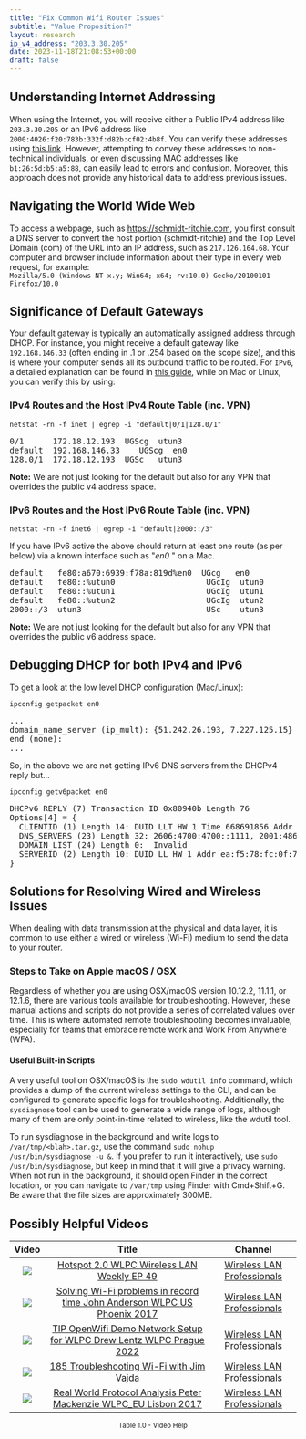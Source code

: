 ```yaml
---
title: "Fix Common Wifi Router Issues"
subtitle: "Value Proposition?"
layout: research
ip_v4_address: "203.3.30.205"
date: 2023-11-18T21:08:53+00:00
draft: false
---
```


## Understanding Internet Addressing

When using the Internet, you will receive either a Public IPv4 address like ```203.3.30.205``` or an IPv6 address like ```2000:4026:f20:783b:332f:d82b:cf02:4b8f```. You can verify these addresses using [this link](https://test-ipv6.com/). However, attempting to convey these addresses to non-technical individuals, or even discussing MAC addresses like ```b1:26:5d:b5:a5:88```, can easily lead to errors and confusion. Moreover, this approach does not provide any historical data to address previous issues.
## Navigating the World Wide Web

To access a webpage, such as https://schmidt-ritchie.com, you first consult a DNS server to convert the host portion (schmidt-ritchie) and the Top Level Domain (com) of the URL into an IP address, such as ```217.126.164.68```. Your computer and browser include information about their type in every web request, for example: <br>```Mozilla/5.0 (Windows NT x.y; Win64; x64; rv:10.0) Gecko/20100101 Firefox/10.0```
## Significance of Default Gateways

Your default gateway is typically an automatically assigned address through DHCP. For instance, you might receive a default gateway like ```192.168.146.33``` (often ending in .1 or .254 based on the scope size), and this is where your computer sends all its outbound traffic to be routed. For ```IPv6```, a detailed explanation can be found in [this guide](/blog/how-to-fix-ipv6-connectivity/), while on Mac or Linux, you can verify this by using:
<br>
### IPv4 Routes and the Host IPv4 Route Table (inc. VPN)
```netstat -rn -f inet | egrep -i "default|0/1|128.0/1"```

<pre>
0/1      172.18.12.193  UGScg  utun3
default  192.168.146.33    UGScg  en0
128.0/1  172.18.12.193  UGSc   utun3</pre>

**Note:** We are not just looking for the default but also for any VPN that overrides the public v4 address space.

### IPv6 Routes and the Host IPv6 Route Table (inc. VPN)
```netstat -rn -f inet6 | egrep -i "default|2000::/3"```

If you have IPv6 active the above should return at least one route (as per below) via a known interface such as "_en0_ " on a Mac. 

<pre>
default   fe80:a670:6939:f78a:819d%en0  UGcg   en0
default   fe80::%utun0                   UGcIg  utun0
default   fe80::%utun1                   UGcIg  utun1
default   fe80::%utun2                   UGcIg  utun2
2000::/3  utun3                          USc    utun3</pre>

**Note:** We are not just looking for the default but also for any VPN that overrides the public v6 address space.
<br>

## Debugging DHCP for both IPv4 and IPv6

To get a look at the low level DHCP configuration (Mac/Linux): 

```ipconfig getpacket en0```

<pre>
...
domain_name_server (ip_mult): {51.242.26.193, 7.227.125.15}
end (none):
...</pre>

So, in the above we are not getting IPv6 DNS servers from the DHCPv4 reply but...

```ipconfig getv6packet en0```

<pre>
DHCPv6 REPLY (7) Transaction ID 0x80940b Length 76
Options[4] = {
  CLIENTID (1) Length 14: DUID LLT HW 1 Time 668691856 Addr b1:26:5d:b5:a5:88
  DNS_SERVERS (23) Length 32: 2606:4700:4700::1111, 2001:4860:4860::8844
  DOMAIN_LIST (24) Length 0:  Invalid
  SERVERID (2) Length 10: DUID LL HW 1 Addr ea:f5:78:fc:0f:7d
}</pre>




## Solutions for Resolving Wired and Wireless Issues
When dealing with data transmission at the physical and data layer, it is common to use either a wired or wireless (Wi-Fi) medium to send the data to your router.
### Steps to Take on Apple macOS / OSX
Regardless of whether you are using OSX/macOS version 10.12.2, 11.1.1, or 12.1.6, there are various tools available for troubleshooting. However, these manual actions and scripts do not provide a series of correlated values over time. This is where automated remote troubleshooting becomes invaluable, especially for teams that embrace remote work and Work From Anywhere (WFA).
#### Useful Built-in Scripts
A very useful tool on OSX/macOS is the `sudo wdutil info` command, which provides a dump of the current wireless settings to the CLI, and can be configured to generate specific logs for troubleshooting. Additionally, the `sysdiagnose` tool can be used to generate a wide range of logs, although many of them are only point-in-time related to wireless, like the wdutil tool.

To run sysdiagnose in the background and write logs to `/var/tmp/<blah>.tar.gz`, use the command `sudo nohup /usr/bin/sysdiagnose -u &`. If you prefer to run it interactively, use `sudo /usr/bin/sysdiagnose`, but keep in mind that it will give a privacy warning. When not run in the background, it should open Finder in the correct location, or you can navigate to `/var/tmp` using Finder with Cmd+Shift+G. Be aware that the file sizes are approximately 300MB.
## Possibly Helpful Videos

<link href="/plugins/lity/css/lity.min.css" rel="stylesheet">
<script src="/plugins/lity/js/lity.min.js"></script>
<div class="table1-start"></div>

|Video | Title | Channel |
| :---: | :---: | :---: |
|<a href="https://www.youtube.com/watch?v=rjE-BEVlS-0" data-lity><img src="https://i.ytimg.com/vi/rjE-BEVlS-0/default.jpg" class="img-fluid"></a>|<a href="https://www.youtube.com/watch?v=rjE-BEVlS-0" data-lity>Hotspot 2.0   WLPC Wireless LAN Weekly EP 49</a>|<a target="_blank" href="https://www.youtube.com/channel/UCIzBSS46vcqhwmBZ7ZpY-yg" >Wireless LAN Professionals</a>|
|<a href="https://www.youtube.com/watch?v=s0FBo08Sw4A" data-lity><img src="https://i.ytimg.com/vi/s0FBo08Sw4A/default.jpg" class="img-fluid"></a>|<a href="https://www.youtube.com/watch?v=s0FBo08Sw4A" data-lity>Solving Wi-Fi problems in record time   John Anderson   WLPC US Phoenix 2017</a>|<a target="_blank" href="https://www.youtube.com/channel/UCIzBSS46vcqhwmBZ7ZpY-yg" >Wireless LAN Professionals</a>|
|<a href="https://www.youtube.com/watch?v=IDWliQnBNYM" data-lity><img src="https://i.ytimg.com/vi/IDWliQnBNYM/default.jpg" class="img-fluid"></a>|<a href="https://www.youtube.com/watch?v=IDWliQnBNYM" data-lity>TIP OpenWifi Demo Network Setup for WLPC   Drew Lentz   WLPC Prague 2022</a>|<a target="_blank" href="https://www.youtube.com/channel/UCIzBSS46vcqhwmBZ7ZpY-yg" >Wireless LAN Professionals</a>|
|<a href="https://www.youtube.com/watch?v=NL7tJm_QIKo" data-lity><img src="https://i.ytimg.com/vi/NL7tJm_QIKo/default.jpg" class="img-fluid"></a>|<a href="https://www.youtube.com/watch?v=NL7tJm_QIKo" data-lity>185   Troubleshooting Wi-Fi with Jim Vajda</a>|<a target="_blank" href="https://www.youtube.com/channel/UCIzBSS46vcqhwmBZ7ZpY-yg" >Wireless LAN Professionals</a>|
|<a href="https://www.youtube.com/watch?v=npVezI4l7tA" data-lity><img src="https://i.ytimg.com/vi/npVezI4l7tA/default.jpg" class="img-fluid"></a>|<a href="https://www.youtube.com/watch?v=npVezI4l7tA" data-lity>Real World Protocol Analysis   Peter Mackenzie   WLPC_EU Lisbon 2017</a>|<a target="_blank" href="https://www.youtube.com/channel/UCIzBSS46vcqhwmBZ7ZpY-yg" >Wireless LAN Professionals</a>|

<center><small>Table 1.0 - Video Help</small></center>
 <br>
<div class="table1-end"></div>
<script type="text/javascript">
(function() {
    $('div.table1-start').nextUntil('div.table1-end', 'table').addClass('table thead-dark table-striped table-responsive rounded').attr('id', 't1');
    $('#t1').find('thead').addClass('thead-dark');
})();
</script>
